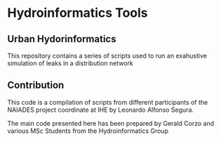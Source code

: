 # Hydroinformatics Tools

## Urban Hydorinformatics

This repository contains a series of scripts used to run an exahustive simulation of leaks in a distribution network 

## Contribution

This code is a compilation of scripts from different participants of the NAIADES project coordinate at IHE by Leonardo Alfonso Segura. 

The main code presented here has been prepared by Gerald Corzo and various MSc Students from the Hydroinformatics Group